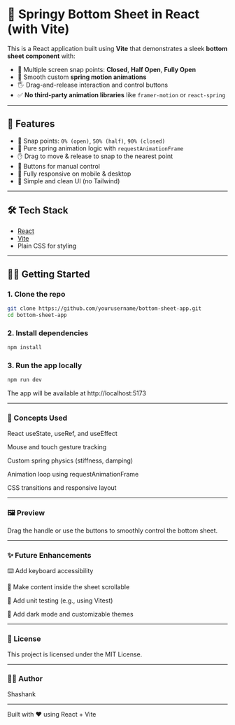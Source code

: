 # 📱 Springy Bottom Sheet in React (with Vite)

This is a React application built using **Vite** that demonstrates a sleek **bottom sheet component** with:

- 🎯 Multiple screen snap points: **Closed**, **Half Open**, **Fully Open**
- 🌈 Smooth custom **spring motion animations**
- 🖐️ Drag-and-release interaction and control buttons
- ✅ **No third-party animation libraries** like `framer-motion` or `react-spring`

---

## 🚀 Features

- 📌 Snap points: `0% (open)`, `50% (half)`, `90% (closed)`
- 🧠 Pure spring animation logic with `requestAnimationFrame`
- ✋ Drag to move & release to snap to the nearest point
- 🧩 Buttons for manual control
- 📱 Fully responsive on mobile & desktop
- 🎨 Simple and clean UI (no Tailwind)

---

## 🛠️ Tech Stack

- [React](https://reactjs.org/)
- [Vite](https://vitejs.dev/)
- Plain CSS for styling

---

## 🧑‍💻 Getting Started

### 1. Clone the repo

```bash
git clone https://github.com/yourusername/bottom-sheet-app.git
cd bottom-sheet-app

```
### 2. Install dependencies


```bash
npm install


```

### 3. Run the app locally

```bash
npm run dev


```

The app will be available at http://localhost:5173

---

### 🧠 Concepts Used
React useState, useRef, and useEffect

Mouse and touch gesture tracking

Custom spring physics (stiffness, damping)

Animation loop using requestAnimationFrame

CSS transitions and responsive layout

---

### 🖼️ Preview


Drag the handle or use the buttons to smoothly control the bottom sheet.

---

### ✨ Future Enhancements
⌨️ Add keyboard accessibility

📜 Make content inside the sheet scrollable

🧪 Add unit testing (e.g., using Vitest)

🎨 Add dark mode and customizable themes

---

### 📃 License
This project is licensed under the MIT License.

---

### 🧑‍🎓 Author
Shashank

---

Built with ❤️ using React + Vite
